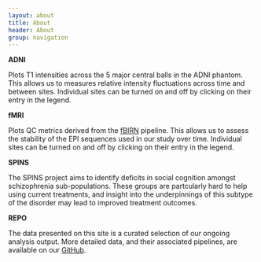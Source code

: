 ```yaml
---
layout: about
title: About 
header: About
group: navigation
---
```

**ADNI**

Plots T1 intensities across the 5 major central balls in the ADNI phantom. This allows us to measures relative intensity fluctuations across time and between sites. Individual sites can be turned on and off by clicking on their entry in the legend.

**fMRI**

Plots QC metrics derived from the [fBIRN](http://www.birncommunity.org/resources/supplements/fbirn-recommendations-for-multi-center-fmri-studies/supplement-iv-fbirn-quality-assurance-program/) pipeline. This allows us to assess the stability of the EPI sequences used in our study over time. Individual sites can be turned on and off by clicking on their entry in the legend.  

**SPINS**

The SPINS project aims to identify deficits in social cognition amongst schizophrenia sub-populations. These groups are partcularly hard to help using current treatments, and insight into the underpinnings of this subtype of the disorder may lead to improved treatment outcomes.

**REPO**

The data presented on this site is a curated selection of our ongoing analysis output. More detailed data, and their associated pipelines, are available on our [GitHub](https://github.com/TIGRLab/spins).

